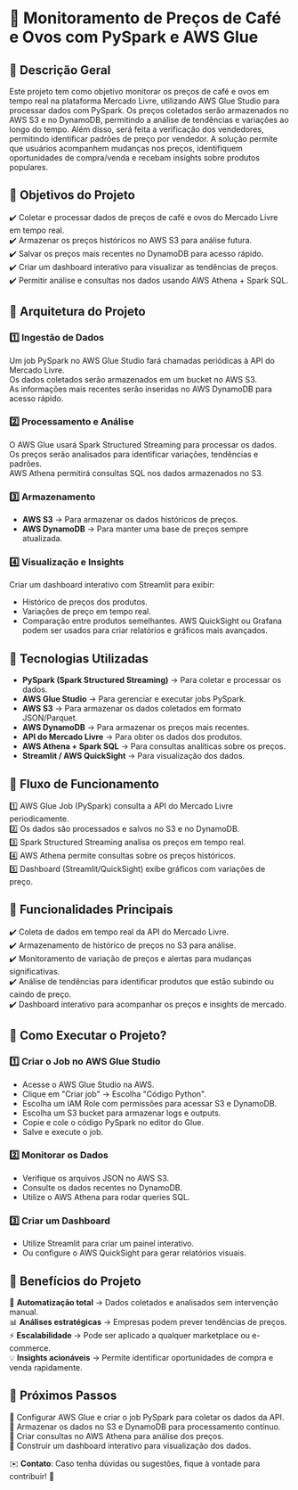 
# 📌 Monitoramento de Preços de Café e Ovos com PySpark e AWS Glue

## 📍 Descrição Geral
Este projeto tem como objetivo monitorar os preços de café e ovos em tempo real na plataforma Mercado Livre, utilizando AWS Glue Studio para processar dados com PySpark. Os preços coletados serão armazenados no AWS S3 e no DynamoDB, permitindo a análise de tendências e variações ao longo do tempo.
Além disso, será feita a verificação dos vendedores, permitindo identificar padrões de preço por vendedor. A solução permite que usuários acompanhem mudanças nos preços, identifiquem oportunidades de compra/venda e recebam insights sobre produtos populares.


## 🎯 Objetivos do Projeto
✔️ Coletar e processar dados de preços de café e ovos do Mercado Livre em tempo real.  
✔️ Armazenar os preços históricos no AWS S3 para análise futura.  
✔️ Salvar os preços mais recentes no DynamoDB para acesso rápido.  
✔️ Criar um dashboard interativo para visualizar as tendências de preços.  
✔️ Permitir análise e consultas nos dados usando AWS Athena + Spark SQL.  

## 📌 Arquitetura do Projeto

### 1️⃣ Ingestão de Dados
Um job PySpark no AWS Glue Studio fará chamadas periódicas à API do Mercado Livre.  
Os dados coletados serão armazenados em um bucket no AWS S3.  
As informações mais recentes serão inseridas no AWS DynamoDB para acesso rápido.

### 2️⃣ Processamento e Análise
O AWS Glue usará Spark Structured Streaming para processar os dados.  
Os preços serão analisados para identificar variações, tendências e padrões.  
AWS Athena permitirá consultas SQL nos dados armazenados no S3.

### 3️⃣ Armazenamento
- **AWS S3** → Para armazenar os dados históricos de preços.  
- **AWS DynamoDB** → Para manter uma base de preços sempre atualizada.

### 4️⃣ Visualização e Insights
Criar um dashboard interativo com Streamlit para exibir:
- Histórico de preços dos produtos.
- Variações de preço em tempo real.
- Comparação entre produtos semelhantes.
AWS QuickSight ou Grafana podem ser usados para criar relatórios e gráficos mais avançados.

## 📌 Tecnologias Utilizadas
- **PySpark (Spark Structured Streaming)** → Para coletar e processar os dados.  
- **AWS Glue Studio** → Para gerenciar e executar jobs PySpark.  
- **AWS S3** → Para armazenar os dados coletados em formato JSON/Parquet.  
- **AWS DynamoDB** → Para armazenar os preços mais recentes.  
- **API do Mercado Livre** → Para obter os dados dos produtos.  
- **AWS Athena + Spark SQL** → Para consultas analíticas sobre os preços.  
- **Streamlit / AWS QuickSight** → Para visualização dos dados.

## 📌 Fluxo de Funcionamento
1️⃣ AWS Glue Job (PySpark) consulta a API do Mercado Livre periodicamente.  
2️⃣ Os dados são processados e salvos no S3 e no DynamoDB.  
3️⃣ Spark Structured Streaming analisa os preços em tempo real.  
4️⃣ AWS Athena permite consultas sobre os preços históricos.  
5️⃣ Dashboard (Streamlit/QuickSight) exibe gráficos com variações de preço.

## 📌 Funcionalidades Principais
✔️ Coleta de dados em tempo real da API do Mercado Livre.  
✔️ Armazenamento de histórico de preços no S3 para análise.  
✔️ Monitoramento de variação de preços e alertas para mudanças significativas.  
✔️ Análise de tendências para identificar produtos que estão subindo ou caindo de preço.  
✔️ Dashboard interativo para acompanhar os preços e insights de mercado.

## 📌 Como Executar o Projeto?

### 1️⃣ Criar o Job no AWS Glue Studio
- Acesse o AWS Glue Studio na AWS.
- Clique em "Criar job" → Escolha "Código Python".
- Escolha um IAM Role com permissões para acessar S3 e DynamoDB.
- Escolha um S3 bucket para armazenar logs e outputs.
- Copie e cole o código PySpark no editor do Glue.
- Salve e execute o job.

### 2️⃣ Monitorar os Dados
- Verifique os arquivos JSON no AWS S3.
- Consulte os dados recentes no DynamoDB.
- Utilize o AWS Athena para rodar queries SQL.

### 3️⃣ Criar um Dashboard
- Utilize Streamlit para criar um painel interativo.
- Ou configure o AWS QuickSight para gerar relatórios visuais.

## 📌 Benefícios do Projeto
🚀 **Automatização total** → Dados coletados e analisados sem intervenção manual.  
📊 **Análises estratégicas** → Empresas podem prever tendências de preços.  
⚡ **Escalabilidade** → Pode ser aplicado a qualquer marketplace ou e-commerce.  
💡 **Insights acionáveis** → Permite identificar oportunidades de compra e venda rapidamente.

## 📌 Próximos Passos
🔹 Configurar AWS Glue e criar o job PySpark para coletar os dados da API.  
🔹 Armazenar os dados no S3 e DynamoDB para processamento contínuo.  
🔹 Criar consultas no AWS Athena para análise dos preços.  
🔹 Construir um dashboard interativo para visualização dos dados.

✉️ **Contato**: Caso tenha dúvidas ou sugestões, fique à vontade para contribuir! 🚀
